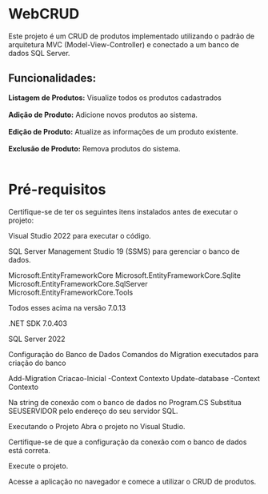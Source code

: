 # WebCRUD
Este projeto é um CRUD de produtos implementado utilizando o padrão de arquitetura MVC (Model-View-Controller) e conectado a um banco de dados SQL Server.

<h2>Funcionalidades: </h2>
<b>Listagem de Produtos:</b> Visualize todos os produtos cadastrados  <br></br>
<b>Adição de Produto:</b> Adicione novos produtos ao sistema. <br></br>
<b>Edição de Produto:</b> Atualize as informações de um produto existente. <br></br>
<b>Exclusão de Produto:</b> Remova produtos do sistema. <br></br>

<h1> Pré-requisitos </h1>
Certifique-se de ter os seguintes itens instalados antes de executar o projeto:

Visual Studio 2022 para executar o código.

SQL Server Management Studio 19 (SSMS) para gerenciar o banco de dados.

Microsoft.EntityFrameworkCore
Microsoft.EntityFrameworkCore.Sqlite
Microsoft.EntityFrameworkCore.SqlServer
Microsoft.EntityFrameworkCore.Tools

Todos esses acima na versão 7.0.13

.NET SDK 7.0.403

SQL Server 2022


Configuração do Banco de Dados
Comandos do Migration executados para criação do banco

Add-Migration Criacao-Inicial -Context Contexto
Update-database -Context Contexto

Na string de conexão com o banco de dados no Program.CS
Substitua SEUSERVIDOR pelo endereço do seu servidor SQL.



Executando o Projeto
Abra o projeto no Visual Studio.

Certifique-se de que a configuração da conexão com o banco de dados está correta.

Execute o projeto.

Acesse a aplicação no navegador e comece a utilizar o CRUD de produtos.


